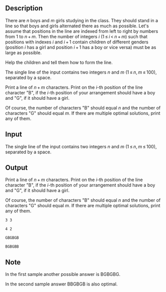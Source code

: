 ## Description

<div><p>There are <span class="tex-span"><i>n</i></span> boys and <span class="tex-span"><i>m</i></span> girls studying in the class. They should stand in a line so that boys and girls alternated there as much as possible. Let's assume that positions in the line are indexed from left to right by numbers from 1 to <span class="tex-span"><i>n</i> + <i>m</i></span>. Then the number of integers <span class="tex-span"><i>i</i></span> (<span class="tex-span">1 ≤ <i>i</i> &lt; <i>n</i> + <i>m</i></span>) such that positions with indexes <span class="tex-span"><i>i</i></span> and <span class="tex-span"><i>i</i> + 1</span> contain children of different genders (position <span class="tex-span"><i>i</i></span> has a girl and position <span class="tex-span"><i>i</i> + 1</span> has a boy or vice versa) must be as large as possible. </p><p>Help the children and tell them how to form the line.</p></div><div class="input-specification"><p>The single line of the input contains two integers <span class="tex-span"><i>n</i></span> and <span class="tex-span"><i>m</i></span> (<span class="tex-span">1 ≤ <i>n</i>, <i>m</i> ≤ 100</span>), separated by a space.</p></div><div class="output-specification"><p>Print a line of <span class="tex-span"><i>n</i> + <i>m</i></span> characters. Print on the <span class="tex-span"><i>i</i></span>-th position of the line character "<span class="tex-font-style-tt">B</span>", if the <span class="tex-span"><i>i</i></span>-th position of your arrangement should have a boy and "<span class="tex-font-style-tt">G</span>", if it should have a girl. </p><p>Of course, the number of characters "<span class="tex-font-style-tt">B</span>" should equal <span class="tex-span"><i>n</i></span> and the number of characters "<span class="tex-font-style-tt">G</span>" should equal <span class="tex-span"><i>m</i></span>. If there are multiple optimal solutions, print any of them.</p></div>

## Input

<p>The single line of the input contains two integers <span class="tex-span"><i>n</i></span> and <span class="tex-span"><i>m</i></span> (<span class="tex-span">1 ≤ <i>n</i>, <i>m</i> ≤ 100</span>), separated by a space.</p>

## Output

<p>Print a line of <span class="tex-span"><i>n</i> + <i>m</i></span> characters. Print on the <span class="tex-span"><i>i</i></span>-th position of the line character "<span class="tex-font-style-tt">B</span>", if the <span class="tex-span"><i>i</i></span>-th position of your arrangement should have a boy and "<span class="tex-font-style-tt">G</span>", if it should have a girl. </p><p>Of course, the number of characters "<span class="tex-font-style-tt">B</span>" should equal <span class="tex-span"><i>n</i></span> and the number of characters "<span class="tex-font-style-tt">G</span>" should equal <span class="tex-span"><i>m</i></span>. If there are multiple optimal solutions, print any of them.</p>





```input1
3 3

```




```input2
4 2

```




```output1
GBGBGB

```




```output2
BGBGBB

```



## Note

<p>In the first sample another possible answer is <span class="tex-font-style-tt">BGBGBG</span>. </p><p>In the second sample answer <span class="tex-font-style-tt">BBGBGB</span> is also optimal.</p>
